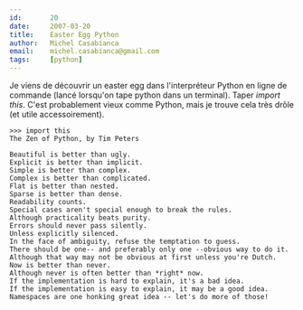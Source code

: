 ```yaml
---
id:       20
date:     2007-03-20
title:    Easter Egg Python
author:   Michel Casabianca
email:    michel.casabianca@gmail.com
tags:     [python]
---
```


Je viens de découvrir un easter egg dans l'interpréteur Python en ligne de commande (lancé lorsqu'on tape python dans un terminal). Taper *import this*. C'est probablement vieux comme Python, mais je trouve cela très drôle (et utile accessoirement).

<!--more-->

```
>>> import this
The Zen of Python, by Tim Peters

Beautiful is better than ugly.
Explicit is better than implicit.
Simple is better than complex.
Complex is better than complicated.
Flat is better than nested.
Sparse is better than dense.
Readability counts.
Special cases aren't special enough to break the rules.
Although practicality beats purity.
Errors should never pass silently.
Unless explicitly silenced.
In the face of ambiguity, refuse the temptation to guess.
There should be one-- and preferably only one --obvious way to do it.
Although that way may not be obvious at first unless you're Dutch.
Now is better than never.
Although never is often better than *right* now.
If the implementation is hard to explain, it's a bad idea.
If the implementation is easy to explain, it may be a good idea.
Namespaces are one honking great idea -- let's do more of those!
```